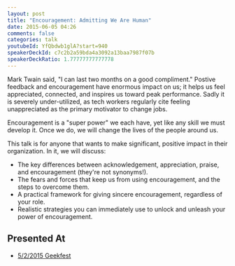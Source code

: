 ```yaml
---
layout: post
title: "Encouragement: Admitting We Are Human"
date: 2015-06-05 04:26
comments: false
categories: talk
youtubeId: YfQbdwb1glA?start=940
speakerDeckId: c7c2b2a59bda4a3092a13baa7987f07b
speakerDeckRatio: 1.77777777777778
---
```


Mark Twain said, "I can last two months on a good compliment." Postive feedback and encouragement have enormous impact on us; it helps us feel appreciated, connected, and inspires us toward peak performance. Sadly it is severely under-utilized, as tech workers regularly cite feeling unappreciated as the primary motivator to change jobs.

Encouragement is a "super power" we each have, yet like any skill we must develop it. Once we do, we will change the lives of the people around us.

<!-- more -->

This talk is for anyone that wants to make significant, positive impact in their organization. In it, we will discuss:

* The key differences between acknowledgement, appreciation, praise, and encouragement (they're not synonyms!).
* The fears and forces that keep us from using encouragement, and the steps to overcome them.
* A practical framework for giving sincere encouragement, regardless of your role.
* Realistic strategies you can immediately use to unlock and unleash your power of encouragement.

## Presented At

* [5/2/2015 Geekfest](http://www.meetup.com/Geekfest/events/222132121/)
